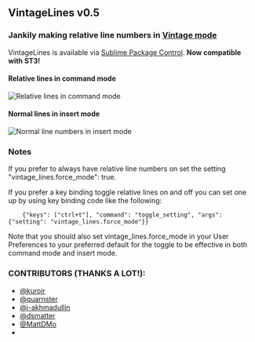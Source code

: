 ## VintageLines v0.5
### Jankily making relative line numbers in [Vintage mode](http://www.sublimetext.com/docs/2/vintage.html)

VintageLines is available via [Sublime Package Control](http://wbond.net/sublime_packages/package_control). **Now compatible with ST3!**


#### Relative lines in command mode
![Relative lines in command mode](https://raw.github.com/tmanderson/VintageLines/master/screenshots/screenshot1.png)

#### Normal lines in insert mode
![Normal line numbers in insert mode](https://raw.github.com/tmanderson/VintageLines/master/screenshots/screenshot2.png)

### Notes

If you prefer to always have relative line numbers on set the setting "vintage_lines.force_mode": true.

If you prefer a key binding toggle relative lines on and off you can set one up by using key binding code like the following:

        {"keys": ["ctrl+t"], "command": "toggle_setting", "args": {"setting": "vintage_lines.force_mode"}}

Note that you should also set vintage_lines.force_mode in your User Preferences to your preferred default
for the toggle to be effective in both command mode and insert mode.

### CONTRIBUTORS (THANKS A LOT!):
- [@kuroir](https://github.com/kuroir)
- [@quarnster](https://github.com/quarnster)
- [@i-akhmadullin](https://github.com/i-akhmadullin)
- [@dsmatter](https://github.com/dsmatter)
- [@MattDMo](https://github.com/MattDMo)
- 
